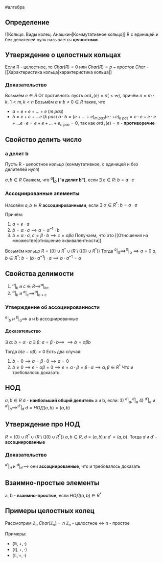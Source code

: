 #алгебра 
## Определение
[[Кольцо. Виды колец. Анашкин|Коммутативное кольцо]] R с единицей и без делителей нуля называется **целостным**.

## Утверждение о целостных кольцах
Если R - целостное, то $Char(R) = 0$ или $Char(R) = p - простое$
$Char$ - [[Характеристика кольца|характеристика кольца]]
### Доказательство
Возьмём $e \in R$
От противного: пусть $ord_+(e) = n( < \infty)$, причём $n = m \cdot k, \ 1 < m, k < n$
Возьмём $a \ и \ b \neq 0 \in R$ такие, что
- $a = e + e + \dots + e \ (m \  раз)$
- $b = e + e + \dots e \ (k \ раз)$
$a \cdot b = (e + \dots + e)_{m \ раз}(e \cdot + e)_{k \ раз} = e \cdot e + e \cdot e + \dots e \cdot e = e + e + \dots + e_{n \ раз} = 0$, так как $ord_+(e) = n$ - **противоречие**

## Свойство делить число
### a делит b
Пусть R - целостное кольцо (коммутативное, с единицей и без делителей нуля)

$a, b \in R$
Скажем, что **$^{a}|_{b}$ ("a делит b")**, если $\exists \ c \in R: \ b = a \cdot c$

### Ассоциированные элементы
Назовём $a, b \in R$ **ассоциированными**, если $\exists \ \alpha \in R^*: \ b = \alpha \cdot a$

Причём:
1) $a = e \cdot a$
2) $b = \alpha \cdot a \implies a = \alpha^{-1} \cdot  b$
3) $b = \alpha \cdot a, \ c = \beta \cdot b \implies c = \alpha \beta a$
Получаем, что это [[Отношения на множестве|отношение эквивалентности]]

Возьмём кольцо $R = \{ 0 \} \cup R^* \cup (R \setminus (\{ 0 \} \cup R^*))$
Тогда $^{a}|_{0} \implies ^{0}|_{a} \implies a = 0$
$a, b \in R^*: \ b = (b \cdot a^{-1}) \cdot a \implies b \cdot a^{-1} = \alpha$

## Свойства делимости
1) $^{a}|_{b} \ и \ c \in R \implies ^{a}|_{bc}$
2) $^{a}|_{b} \ и \ ^{a}|_{c} \implies ^{a}|_{b + c}$

### Утверждение об ассоциированности
$^{a}|_{b} \ и \ ^{b}|_{a} \implies$ a и b ассоциированные

#### Доказательство
$\exists \ \alpha: \ b = \alpha \cdot a$
$\exists \ \beta: \ a = \beta \cdot b \implies$
$\implies b = \alpha \beta b$

Тогда $b (e - \alpha \beta) = 0$
Есть два случая:
1. $b = 0 \implies a = \beta \cdot 0 \implies a = 0$
2. $b \neq 0 \implies e - \alpha \beta = 0 \implies e = \alpha \cdot \beta = \beta \cdot \alpha \implies \alpha, \beta \in R^*$
Что и требовалось доказать

## НОД
$a, b \in R$
d - **наибольший общий делитель** a и b, если:
3) $^{d}|_{a}, ^{d}|_{a}$
4) $^{d'}|_{a}$ и $^{d'}|_{b} \implies ^{d'}|_{d}$
$d = НОД(a, b) = (a, b)$

## Утверждение про НОД
$R = \{ 0 \} \cup R^* \cup (R \setminus (\{ 0 \} \cup R^*))$
$a, b \in R, \ d = (a, b) \ и \ d' = (a, b)$. Тогда $d$ и $d'$ - **ассоциированные**

### Доказательство
$^{d'}|_{d}$ и $^{d}|_{d'} \implies$ они **ассоциированные**, что и требовалось доказать

## Взаимно-простые элементы
a, b - **взаимно-простые**, если $НОД(a, b) \in R^*$

## Примеры целостных колец
Рассмотрим $\mathbb{Z}_n$
$Char(\mathbb{Z}_n) = n$
$\mathbb{Z}_n$ - целостное $\iff$ n - простое

Примеры:
- $(\mathbb{R}, +, \cdot)$
- $(\mathbb{Q}, +, \cdot)$
- $(\mathbb{C}, +, \cdot)$